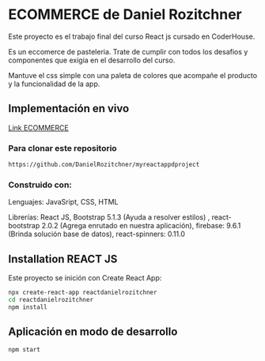 # ECOMMERCE de Daniel Rozitchner

Este proyecto es el trabajo final del curso React js cursado en CoderHouse.

Es un eccomerce de pasteleria. Trate de cumplir con todos los desafios y componentes que exigia en el desarrollo del curso.

Mantuve el css simple con una paleta de colores que acompañe el producto y la funcionalidad de la app.

## Implementación en vivo
[Link ECOMMERCE](https://link-url-here.org)

### Para clonar este repositorio
```sh
https://github.com/DanielRozitchner/myreactappdproject
```

### Construido con:

Lenguajes: JavaSript, CSS, HTML

Librerías: React JS, Bootstrap 5.1.3 (Ayuda a resolver estilos) , react-bootstrap 2.0.2 (Agrega enrutado en nuestra aplicación), firebase: 9.6.1 (Brinda solución base de datos), react-spinners: 0.11.0

## Installation REACT JS
Este proyecto se inición con Create React App:

```sh
npx create-react-app reactdanielrozitchner
cd reactdanielrozitchner
npm install
```
## Aplicación en modo de desarrollo

```sh
npm start
```
